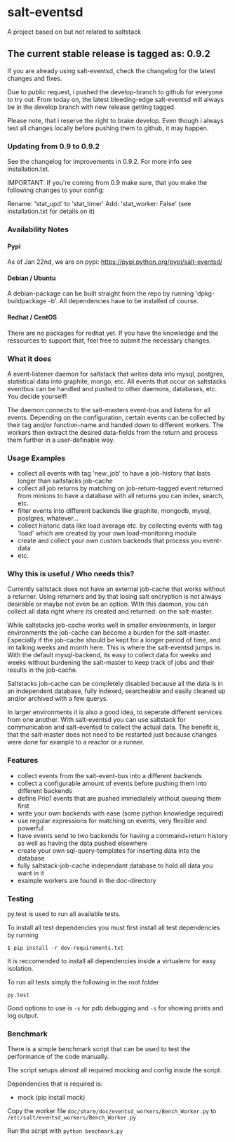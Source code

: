 # salt-eventsd

A project based on but not related to saltstack


## The current stable release is tagged as: 0.9.2

If you are already using salt-eventsd, check the changelog for the latest changes and fixes.

Due to public request, i pushed the develop-branch to github for everyone to try out. From today
on, the latest bleeding-edge salt-eventsd will always be in the develop branch with new release
getting tagged.

Please note, that i reserve the right to brake develop. Even though i always test all changes
locally before pushing them to github, it may happen.


### Updating from 0.9 to 0.9.2

See the changelog for improvements in 0.9.2. For more info see installation.txt.

IMPORTANT:
If you're coming from 0.9 make sure, that you make the following changes to your config:

Rename: 'stat_upd' to 'stat_timer'
Add: 'stat_worker: False' (see installation.txt for details on it)


### Availability Notes

#### Pypi

As of Jan 22nd, we are on pypi: https://pypi.python.org/pypi/salt-eventsd/

#### Debian / Ubuntu

A debian-package can be built straight from the repo by running 'dpkg-buildpackage -b'. All dependencies
have to be installed of course.


#### Redhat / CentOS

There are no packages for redhat yet. If you have the knowledge and the ressources to support that, feel
free to submit the necessary changes.


### What it does

A event-listener daemon for saltstack that writes data into mysql, postgres, statistical data into graphite, mongo,
etc. All events that occur on saltstacks eventbus can be handled and pushed to other daemons, databases, etc. You
decide yourself!

The daemon connects to the salt-masters event-bus and listens for all events. Depending on the configuration,
certain events can be collected by their tag and/or function-name and handed down to different workers. The
workers then extract the desired data-fields from the return and process them further in a user-definable way.


### Usage Examples

- collect all events with tag 'new_job' to have a job-history that lasts longer than saltstacks job-cache
- collect all job returns by matching on job-return-tagged event returned from minions to have a database with all returns you can index, search, etc.
- filter events into different backends like graphite, mongodb, mysql, postgres, whatever...
- collect historic data like load average etc. by collecting events with tag 'load' which are created by your own load-monitoring module
- create and collect your own custom backends that process you event-data
- etc.


### Why this is useful / Who needs this?

Currently saltstack does not have an external job-cache that works without a returner. Using returners and by that losing salt encryption
is not always desirable or maybe not even be an option. With this daemon, you can collect all data right where its created and returned: on the salt-master.

While saltstacks job-cache works well in smaller environments, in larger environments the job-cache can become a burden for the salt-master. Especially
if the job-cache should be kept for a longer period of time, and im talking weeks and month here. This is where the salt-eventsd jumps in. With the
default mysql-backend, its easy to collect data for weeks and weeks without burdening the salt-master to keep track of jobs and their results in the
job-cache.

Saltstacks job-cache can be completely disabled because all the data is in an independent database, fully indexed, searcheable and
easily cleaned up and/or archived with a few querys.

In larger environments it is also a good idea, to seperate different services from one another. With salt-eventsd you can use saltstack for
communication and salt-eventsd to collect the actual data. The benefit is, that the salt-master does not need to be restarted just because changes
were done for example to a reactor or a runner.


### Features

- collect events from the salt-event-bus into a different backends
- collect a configurable amount of events before pushing them into different backends
- define Prio1 events that are pushed immediately without queuing them first
- write your own backends with ease (some python knowledge required)
- use regular expressions for matching on events, very flexible and powerful
- have events send to two backends for having a command+return history as well as having the data pushed elsewhere
- create your own sql-query-templates for inserting data into the database
- fully saltstack-job-cache independant database to hold all data you want in it
- example workers are found in the doc-directory


### Testing

py.test is used to run all available tests.

To install all test dependencies you must first install all test dependencies by running

```
$ pip install -r dev-requirements.txt
```

It is reccomended to install all dependencies inside a virtualenv for easy isolation.

To run all tests simply the following in the root folder

```
py.test
```

Good options to use is `-x` for pdb debugging and `-s` for showing prints and log output.



### Benchmark

There is a simple benchmark script that can be used to test the performance of the code manually.

The script setups almost all required mocking and config inside the script.

Dependencies that is required is:

 - mock (pip install mock)

Copy the worker file `doc/share/doc/eventsd_workers/Bench_Worker.py` to `/etc/salt/eventsd_workers/Bench_Worker.py`

Run the script with `python benchmark.py`
